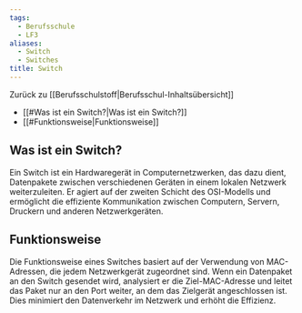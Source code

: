```yaml
---
tags:
  - Berufsschule
  - LF3
aliases:
  - Switch
  - Switches
title: Switch
---
```

Zurück zu [[Berufsschulstoff|Berufsschul-Inhaltsübersicht]]

- [[#Was ist ein Switch?|Was ist ein Switch?]]
- [[#Funktionsweise|Funktionsweise]]

## Was ist ein Switch?

Ein Switch ist ein Hardwaregerät in Computernetzwerken, das dazu dient, Datenpakete zwischen verschiedenen Geräten in einem lokalen Netzwerk weiterzuleiten. Er agiert auf der zweiten Schicht des OSI-Modells und ermöglicht die effiziente Kommunikation zwischen Computern, Servern, Druckern und anderen Netzwerkgeräten.

## Funktionsweise

Die Funktionsweise eines Switches basiert auf der Verwendung von MAC-Adressen, die jedem Netzwerkgerät zugeordnet sind. Wenn ein Datenpaket an den Switch gesendet wird, analysiert er die Ziel-MAC-Adresse und leitet das Paket nur an den Port weiter, an dem das Zielgerät angeschlossen ist. Dies minimiert den Datenverkehr im Netzwerk und erhöht die Effizienz.
